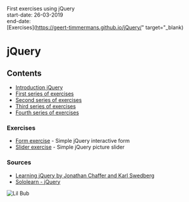 First exercises using jQuery  
start-date: 26-03-2019  
end-date:  
[Exercises](https://geert-timmermans.github.io/jQuery/" target="_blank)

# jQuery

## Contents

- [Introduction jQuery](https://docs.google.com/presentation/d/1ul0Zl81fVJVfD-1ko6wKHQPDWk5zoiM1lV_oEjFCqHo/edit?usp=sharing)
- [First series of exercises](./jquery-exercises-1//)
- [Second series of exercises](./jquery-exercises-2/)
- [Third series of exercises](./jquery-exercises-3/)
- [Fourth series of exercises](./jquery-exercises-4/)

### Exercises

- [Form exercise](./jquery-form/) - Simple jQuery interactive form
- [Slider exercise](./jquery-slider/) - Simple jQuery picture slider


### Sources

- [Learning jQuery by Jonathan Chaffer and Karl Swedberg](./Learning-jQuery-4th-Edition.pdf)
- [Sololearn - jQuery](https://www.sololearn.com/Course/jQuery/)

![Lil Bub](http://pa1.narvii.com/6151/623db81b4b6593ff571f20315b1d277edd1e00e7_hq.gif)
